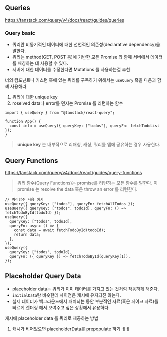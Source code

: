## Queries

https://tanstack.com/query/v4/docs/react/guides/queries

### Query basic

- 쿼리란 비동기적인 데이터에 대한 선언적인 의존성(declarative dependency)을 말한다.
- 쿼리는 method(GET, POST 등)에 기반한 모든 Promise 와 함께 서버에서 데이터를 패칭하는 데 사용할 수 있다.
- 서버에 대한 데이터를 수정한다면 Mutations 를 사용하는걸 추천

너의 컴포넌트나 커스텀 훅에 있는 쿼리를 구독하기 위해서는 `useQuery` 훅을 다음과 함꼐 사용해라

1. 쿼리에 대한 unique key
2. roselved data나 error를 던지는 Promise 를 리턴하는 함수

```tsx
import { useQuery } from "@tanstack/react-query";

function App() {
  const info = useQuery({ queryKey: ["todos"], queryFn: fetchTodoList });
}
```

> **unique key** 는 내부적으로 리패칭, 캐싱, 쿼리를 앱에 공유하는 경우 사용한다.

## Query Functions

https://tanstack.com/query/v4/docs/react/guides/query-functions

> 쿼리 함수(Query Functions)는 promise를 리턴하는 모든 함수를 말한다. 이 promise 는 resolve the data 혹은 throw an error 를 리턴한다.

```tsx
// 쿼리함수 사용 예시
useQuery({ queryKey: ["todos"], queryFn: fetchAllTodos });
useQuery({ queryKey: ["todos", todoId], queryFn: () => fetchTodoById(todoId) });
useQuery({
  queryKey: ["todos", todoId],
  queryFn: async () => {
    const data = await fetchTodoById(todoId);
    return data;
  },
});
useQuery({
  queryKey: ["todos", todoId],
  queryFn: ({ queryKey }) => fetchTodoById(queryKey[1]),
});
```

## Placeholder Query Data

- placeholder data는 쿼리가 이미 데이터를 가지고 있는 것처럼 작동하게 해준다.<br>
- `initialData`랑 비슷한데 차이점은 캐시에 유지되진 않는다.
- 실제 데이터가 백그라운드에서 패치되는 동안 부분적인 자료(혹은 페이크 자료)를 빠르게 랜더링 해서 보여주고 싶은 상황에서 유용하다.

캐시에 placeholder data 를 쿼리로 제공하는 방법

1. 캐시가 비어있으면 placeholderData를 prepopulate 하기
   ㅔㅔ
